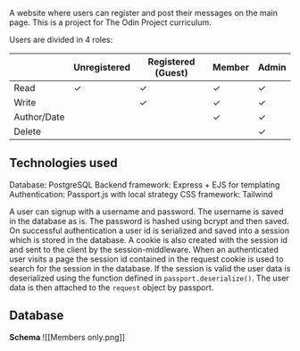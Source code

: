 A website where users can register and post their messages on the main page.
This is a project for The Odin Project curriculum.

Users are divided in 4 roles:

|             | Unregistered | Registered (Guest) | Member | Admin |
| ----------- | ------------ | ------------------ | ------ | ----- |
| Read        | ✓            | ✓                  | ✓      | ✓     |
| Write       |              | ✓                  | ✓      | ✓     |
| Author/Date |              |                    | ✓      | ✓     |
| Delete      |              |                    |        | ✓     |

## Technologies used

Database: PostgreSQL
Backend framework: Express + EJS for templating
Authentication: Passport.js with local strategy
CSS framework: Tailwind

A user can signup with a username and password.
The username is saved in the database as is.
The password is hashed using bcrypt and then saved.
On successful authentication a user id is serialized and saved into a session which is stored in the database.
A cookie is also created with the session id and sent to the client by the session-middleware.
When an authenticated user visits a page the session id contained in the request cookie is used to search for the session in the database. If the session is valid the user data is deserialized using the function defined in `passport.deserialize()`.
The user data is then attached to the `request` object by passport.
## Database

**Schema**
![[Members only.png]]


